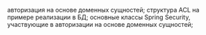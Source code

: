 ﻿авторизация на основе доменных сущностей;
структура ACL на примере реализации в БД;
основные классы Spring Security, участвующие в авторизации на основе доменных сущностей;
